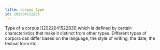 ```yaml
---
title: corpus type
id: 202204152285
---
```


Type of a corpus [[202204152283]] which is defined by certain characteristics that make it distinct from other types. Different types of corpora can differ based on the language, the style of writing, the date, the textual form etc.
